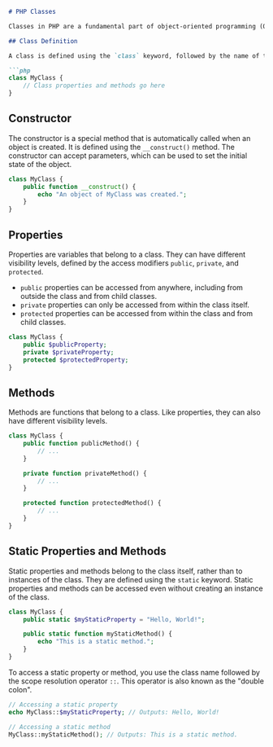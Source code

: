 ```markdown
# PHP Classes

Classes in PHP are a fundamental part of object-oriented programming (OOP). They are templates for creating objects, which are instances of a class.

## Class Definition

A class is defined using the `class` keyword, followed by the name of the class and a pair of curly braces `{}`. The name of the class should be a valid label, which means it should start with a letter or underscore, followed by any number of letters, numbers, or underscores.

```php
class MyClass {
    // Class properties and methods go here
}
```

## Constructor

The constructor is a special method that is automatically called when an object is created. It is defined using the `__construct()` method. The constructor can accept parameters, which can be used to set the initial state of the object.

```php
class MyClass {
    public function __construct() {
        echo "An object of MyClass was created.";
    }
}
```

## Properties

Properties are variables that belong to a class. They can have different visibility levels, defined by the access modifiers `public`, `private`, and `protected`.
- `public` properties can be accessed from anywhere, including from outside the class and from child classes.
- `private` properties can only be accessed from within the class itself.
- `protected` properties can be accessed from within the class and from child classes.

```php
class MyClass {
    public $publicProperty;
    private $privateProperty;
    protected $protectedProperty;
}
```

## Methods

Methods are functions that belong to a class. Like properties, they can also have different visibility levels.

```php
class MyClass {
    public function publicMethod() {
        // ...
    }

    private function privateMethod() {
        // ...
    }

    protected function protectedMethod() {
        // ...
    }
}
```

## Static Properties and Methods

Static properties and methods belong to the class itself, rather than to instances of the class. They are defined using the `static` keyword. Static properties and methods can be accessed even without creating an instance of the class.

```php
class MyClass {
    public static $myStaticProperty = "Hello, World!";

    public static function myStaticMethod() {
        echo "This is a static method.";
    }
}

```

To access a static property or method, you use the class name followed by the scope resolution operator `::`. This operator is also known as the "double colon".

```php
// Accessing a static property
echo MyClass::$myStaticProperty; // Outputs: Hello, World!

// Accessing a static method
MyClass::myStaticMethod(); // Outputs: This is a static method.
```
```